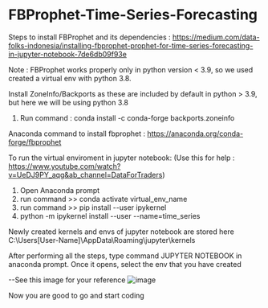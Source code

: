 # FBProphet-Time-Series-Forecasting
Steps to install FBProphet and its dependencies : https://medium.com/data-folks-indonesia/installing-fbprophet-prophet-for-time-series-forecasting-in-jupyter-notebook-7de6db09f93e

Note : FBProphet works properly only in python version < 3.9, so we used created a virtual env with python 3.8.

Install ZoneInfo/Backports as these are included by default in python > 3.9, but here we will be using python 3.8
1. Run command : conda install -c conda-forge backports.zoneinfo

Anaconda command to install fbprophet : https://anaconda.org/conda-forge/fbprophet

To run the virtual enviroment in jupyter notebook: (Use this for help : https://www.youtube.com/watch?v=UeDJ9PY_aqg&ab_channel=DataForTraders)
  1. Open Anaconda prompt
  2. run command >> conda activate virtual_env_name
  3. run command >> pip install --user ipykernel
  4. python -m ipykernel install --user --name=time_series
  
Newly created kernels and envs of jupyter notebook are stored here
C:\Users\[User-Name]\AppData\Roaming\jupyter\kernels

After performing all the steps, type command JUPYTER NOTEBOOK in anaconda prompt.
Once it opens, select the env that you have created

--See this image for your reference
![image](https://user-images.githubusercontent.com/37772760/232401414-42c9be77-db8d-4457-80ab-1a4350873ffd.png)

Now you are good to go and start coding

